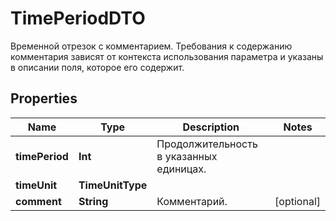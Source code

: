 

# TimePeriodDTO

Временной отрезок с комментарием. Требования к содержанию комментария зависят от контекста использования параметра и указаны в описании поля, которое его содержит.

## Properties

Name | Type | Description | Notes
------------ | ------------- | ------------- | -------------
**timePeriod** | **Int** | Продолжительность в указанных единицах. | 
**timeUnit** | **TimeUnitType** |  | 
**comment** | **String** | Комментарий. |  [optional]



